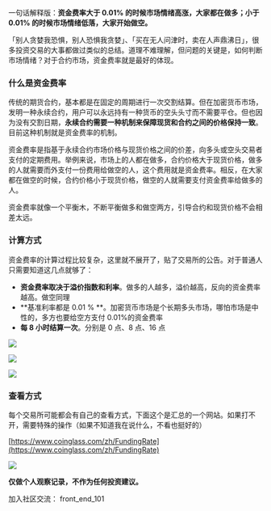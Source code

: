 一句话解释版：**资金费率大于 0.01% 的时候市场情绪高涨，大家都在做多；小于 0.01% 的时候市场情绪低落，大家开始做空。**
**​**

「别人贪婪我恐惧，别人恐惧我贪婪」、「买在无人问津时，卖在人声鼎沸日」，很多投资交易的大事都做过类似的总结。道理不难理解，但问题的关键是，如何判断市场情绪？对于合约市场，资金费率就是最好的体现。
​

### 什么是资金费率

传统的期货合约，基本都是在固定的周期进行一次交割结算。但在加密货币市场，发明一种永续合约，用户可以永远持有一种货币的空头头寸而不需要平仓。但也因为没有交割日期，**永续合约需要一种机制来保障现货和合约之间的价格保持一致**。目前这种机制就是资金费率的机制。
​

资金费率是指基于永续合约市场价格与现货价格之间的价差，向多头或空头交易者支付的定期费用。举例来说，市场上的人都在做多，合约价格大于现货价格，做多的人就需要而外支付一份费用给做空的人，这个费用就是资金费率。相反，在大家都在做空的时候，合约价格小于现货价格，做空的人就需要支付资金费率给做多的人。
​

资金费率就像一个平衡木，不断平衡做多和做空两方，引导合约和现货价格不会相差太远。
​

### 计算方式

资金费率的计算过程比较复杂，这里就不展开了，贴了交易所的公告。对于普通人只需要知道这几点就够了：

- **资金费率取决于溢价指数和利率**。做多的人越多，溢价越高，反向的资金费率越高。做空同理
- **基准利率都是 0.01 % **。加密货币市场是个长期多头市场，哪怕市场是中性的，多方也要给空方支付 0.01%的资金费率
- **每 8 小时结算一次**。分别是 0 点、8 点、16 点

![](https://s3.bmp.ovh/imgs/2022/02/0bcf8b715e2b2263.png)

![](https://s3.bmp.ovh/imgs/2022/02/180c7c72d6a21b6e.png)

![](https://s3.bmp.ovh/imgs/2022/02/e5415c6c6262b20b.png)

### 查看方式

每个交易所可能都会有自己的查看方式，下面这个是汇总的一个网站。如果打不开，需要特殊的操作（如果不知道我在说什么，不看也挺好的）
​

[https://www.coinglass.com/zh/FundingRate](https://www.coinglass.com/zh/FundingRate)
​

![](https://s3.bmp.ovh/imgs/2022/02/2d94527839cc944b.png)

**仅做个人观察记录，不作为任何投资建议。**
**​**

加入社区交流： front_end_101
